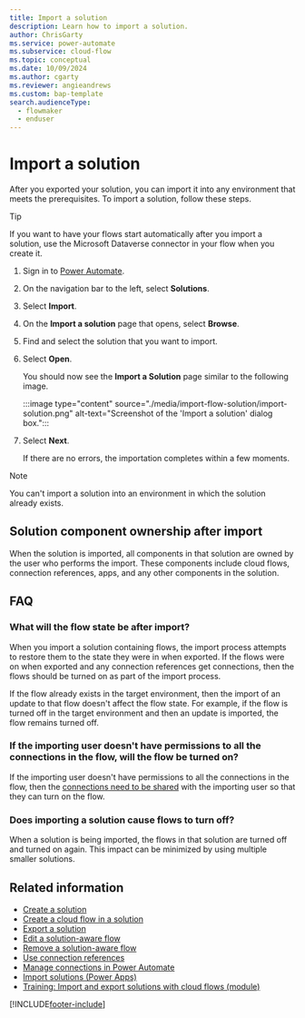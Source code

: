 ```yaml
---
title: Import a solution
description: Learn how to import a solution.
author: ChrisGarty
ms.service: power-automate
ms.subservice: cloud-flow
ms.topic: conceptual
ms.date: 10/09/2024
ms.author: cgarty
ms.reviewer: angieandrews
ms.custom: bap-template
search.audienceType: 
  - flowmaker
  - enduser
---
```


# Import a solution

After you exported your solution, you can import it into any environment that meets the prerequisites. To import a solution, follow these steps.

> [!TIP]
> If you want to have your flows start automatically after you import a solution, use the Microsoft Dataverse connector in your flow when you create it.

1. Sign in to [Power Automate](https://make.powerautomate.com).
1. On the navigation bar to the left, select **Solutions**.
1. Select **Import**.
1. On the **Import a solution** page that opens, select **Browse**.
1. Find and select the solution that you want to import.
1. Select **Open**.

   You should now see the **Import a Solution** page similar to the following image.

    :::image type="content" source="./media/import-flow-solution/import-solution.png" alt-text="Screenshot of the 'Import a solution' dialog box.":::

1. Select **Next**.

   If there are no errors, the importation completes within a few moments.

> [!NOTE]
> You can't import a solution into an environment in which the solution already exists.

## Solution component ownership after import

When the solution is imported, all components in that solution are owned by the user who performs the import. These components include cloud flows, connection references, apps, and any other components in the solution.

## FAQ

### What will the flow state be after import?

When you import a solution containing flows, the import process attempts to restore them to the state they were in when exported. If the flows were on when exported and any connection references get connections, then the flows should be turned on as part of the import process.

If the flow already exists in the target environment, then the import of an update to that flow doesn't affect the flow state. For example, if the flow is turned off in the target environment and then an update is imported, the flow remains turned off.

### If the importing user doesn't have permissions to all the connections in the flow, will the flow be turned on?

If the importing user doesn't have permissions to all the connections in the flow, then the [connections need to be shared](/power-apps/maker/data-platform/create-connection-reference#share-connections-with-another-user-so-flows-can-be-enabled) with the importing user so that they can turn on the flow.

### Does importing a solution cause flows to turn off?

When a solution is being imported, the flows in that solution are turned off and turned on again. This impact can be minimized by using multiple smaller solutions.

## Related information

- [Create a solution](./overview-solution-flows.md)
- [Create a cloud flow in a solution](./create-flow-solution.md)
- [Export a solution](./export-flow-solution.md)
- [Edit a solution-aware flow](./edit-solution-aware-flow.md)
- [Remove a solution-aware flow](.//remove-solution-aware-flow.md)
- [Use connection references](/power-apps/maker/data-platform/create-connection-reference)
- [Manage connections in Power Automate](/power-automate/add-manage-connections)
- [Import solutions (Power Apps)](/power-apps/maker/data-platform/import-update-export-solutions)
- [Training: Import and export solutions with cloud flows (module)](/training/modules/import-export-solutions/)

[!INCLUDE[footer-include](includes/footer-banner.md)]
